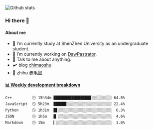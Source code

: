 ![Github stats](https://github-readme-stats.vercel.app/api?username=chimaoshu&show_icons=true&theme=cobalt)

### Hi there 👋

#### About me

- 🏫 I’m currently study at ShenZhen University as an undergraduate student.
- 🔭 I’m currently working on [DawPastrator](https://github.com/DawPastrator/server).
- 💬 Talk to me about anything.
- 🛩️ blog  [chimaoshu](https://www.chimaoshu.top)
- 🎯 zhihu  [赤毛鼠](https://www.zhihu.com/people/chi-mao-shu-53/)

<!-- waka-box start -->
#### <a href="https://gist.github.com/e235103f6d3ace58395a9ff863c34467" target="_blank">📊 Weekly development breakdown</a>
```text
C++         🕓 15h34m ████████████████▊░░░░░░░░░ 64.8%
JavaScript  🕓 5h23m  █████▊░░░░░░░░░░░░░░░░░░░░ 22.4%
Python      🕓 1h31m  █▋░░░░░░░░░░░░░░░░░░░░░░░░  6.3%
JSON        🕓 1h5m   █▏░░░░░░░░░░░░░░░░░░░░░░░░  4.6%
Markdown    🕓 15m    ▎░░░░░░░░░░░░░░░░░░░░░░░░░  1.0%
```
<!-- Powered by https://github.com/YouEclipse/waka-box-go . -->
<!-- waka-box end -->
